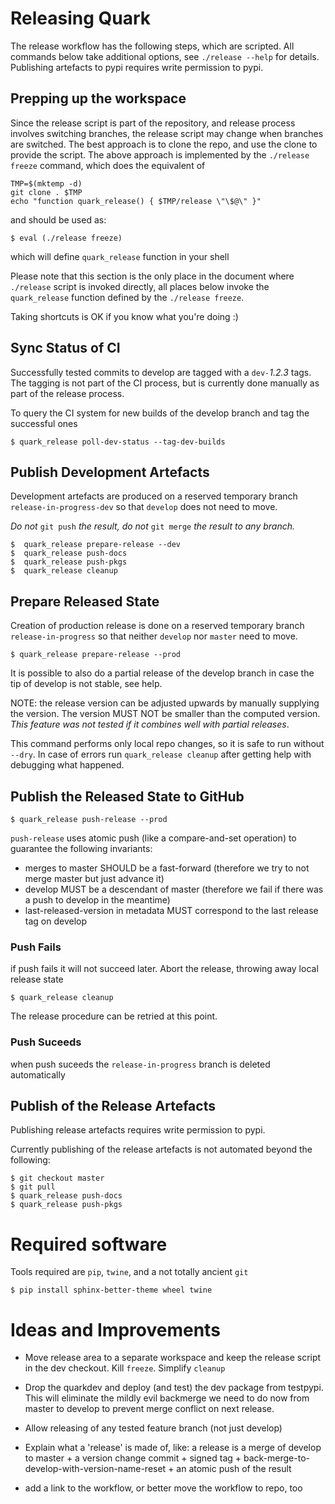 # Releasing Quark #

The release workflow has the following steps, which are scripted.  All
commands below take additional options, see `./release --help` for
details.  Publishing artefacts to pypi requires write permission to
pypi.

## Prepping up the  workspace ##

Since the release script is part of the repository, and release process
involves switching branches, the release script may change when
branches are switched. The best approach is to clone the repo, and use
the clone to provide the script.  The above approach is implemented by
the `./release freeze` command, which does the equivalent of

    TMP=$(mktemp -d)
    git clone . $TMP
    echo "function quark_release() { $TMP/release \"\$@\" }"

and should be used as:

    $ eval (./release freeze)

which will define `quark_release` function in your shell

Please note that this section is the only place in the document where
`./release` script is invoked directly, all places below invoke the
`quark_release` function defined by the `./release freeze`.

Taking shortcuts is OK if you know what you're doing :)

## Sync Status of CI ##

Successfully tested commits to develop are tagged with a `dev-`_1.2.3_
tags. The tagging is not part of the CI process, but is currently done
manually as part of the release process.

To query the CI system for new builds of the develop branch and tag the successful ones

    $ quark_release poll-dev-status --tag-dev-builds

## Publish Development Artefacts ##

Development artefacts are produced on a reserved temporary branch
`release-in-progress-dev` so that `develop` does not need to move.

*Do not* `git push` *the result, do not* `git merge` *the result to any branch.*

    $  quark_release prepare-release --dev
    $  quark_release push-docs
    $  quark_release push-pkgs
    $  quark_release cleanup


## Prepare Released State ##

Creation of production release is done on a reserved temporary branch
`release-in-progress` so that neither `develop` nor `master` need to
move.

    $ quark_release prepare-release --prod

It is possible to also do a partial release of the
develop branch in case the tip of develop is not stable, see help.

NOTE: the release version can be adjusted upwards by manually
supplying the version. The version MUST NOT be smaller than the
computed version. *This feature was not tested if it combines well with
partial releases*.

This command performs only local repo changes, so it is safe to run
without `--dry`. In case of errors run `quark_release cleanup` after
getting help with debugging what happened.


## Publish the Released State to GitHub ##

    $ quark_release push-release --prod

`push-release` uses atomic push (like a compare-and-set operation) to
guarantee the following invariants:
- merges to master SHOULD be a fast-forward (therefore we try to not
merge master but just advance it)
- develop MUST be a descendant of master (therefore we fail if there
was a push to develop in the meantime)
- last-released-version in metadata MUST correspond to the last
release tag on develop

### Push Fails ###

if push fails it will not succeed later. Abort the release, throwing
away local release state

    $ quark_release cleanup

The release procedure can be retried at this point.

### Push Suceeds ###

when push suceeds the `release-in-progress` branch is deleted automatically

## Publish of the Release Artefacts ##

Publishing release artefacts requires write permission to pypi.

Currently publishing of the release artefacts is not automated beyond
the following:

    $ git checkout master
    $ git pull
    $ quark_release push-docs
    $ quark_release push-pkgs

# Required software #

Tools required are `pip`, `twine`, and a not totally ancient `git`

    $ pip install sphinx-better-theme wheel twine

# Ideas and Improvements #

- Move release area to a separate workspace and keep the release
   script in the dev checkout. Kill `freeze`. Simplify `cleanup`

- Drop the quarkdev and deploy (and test) the dev package from
  testpypi. This will eliminate the mildly evil backmerge we need to
  do now from master to develop to prevent merge conflict on next
  release.

- Allow releasing of any tested feature branch (not just develop)

- Explain what a 'release' is made of, like:
  a release is a merge of develop to master + a version change
  commit + signed tag + back-merge-to-develop-with-version-name-reset +
  an atomic push of the result

- add a link to the workflow, or better move the workflow to repo, too

